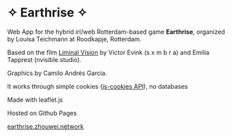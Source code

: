 #  ✧ Earthrise ✧

Web App for the hybrid irl/web Rotterdam-based game **Earthrise**, organized by Louisa Teichmann at Roodkapje, Rotterdam.

Based on the film [Liminal Vision](https://zeroemissionsby2099.thisismama.nl/online/zhouwei-network.html) by Victor Evink (s x m b r a) and Emilia Tapprest (nvisible.studio).

Graphics by Camilo Andrés Garcia.

It works through simple cookies ([js-cookies API](https://github.com/js-cookie/js-cookie)), no databases

Made with leaflet.js


Hosted on Github Pages

[earthrise.zhouwei.network](earthrise.zhouwei.network)

